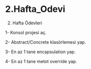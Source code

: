 # 2.Hafta_Odevi
2. Hafta Ödevleri


1- Konsol projesi aç.

2- Abstract/Concrete klasörlemesi yap.

3- En az 1 tane encapsulation yap.

4- En az 1 tane metot override yap.


